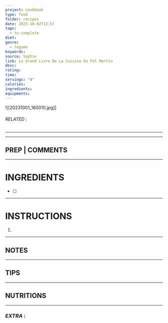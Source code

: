 ```yaml
---
project: cookbook
type: food
folder: recipes
date: 2023-10-02T13:57
tags:
  - to-complete
diet: 
genre:
  - legume
keywords: 
source: Sophie
link: Le Grand Livre De La Cuisine De Pol Martin
desc: 
rating: 
time: 
servings: "4"
calories: 
ingredients: 
equipments:
---
```

![[20231001_160010.jpg]]

###### *RELATED* : 
---


---
## PREP | COMMENTS



---
# INGREDIENTS

- [ ] 

---
# INSTRUCTIONS

1. 

---
## NOTES



---
## TIPS



---
## NUTRITIONS



---
### *EXTRA* :




